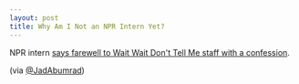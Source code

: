 ```yaml
--- 
layout: post
title: Why Am I Not an NPR Intern Yet?
---
```

NPR intern [says farewell to Wait Wait Don't Tell Me staff with a confession](http://www.npr.org/blogs/waitwait/2012/05/31/154074495/intern-net-4-a-confession-and-a-farewell).

(via [@JadAbumrad](https://twitter.com/JadAbumrad/status/208912786615582720))